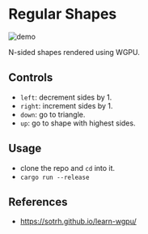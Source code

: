 # Regular Shapes
![demo](demo.gif)

N-sided shapes rendered using WGPU.

## Controls
- `left`: decrement sides by 1.
- `right`: increment sides by 1.
- `down`: go to triangle.
- `up`: go to shape with highest sides.

## Usage
- clone the repo and `cd` into it.
- `cargo run --release`

## References
- https://sotrh.github.io/learn-wgpu/
